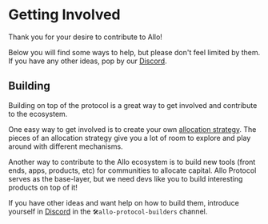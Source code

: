 # Getting Involved

Thank you for your desire to contribute to Allo!

Below you will find some ways to help, but please don't feel limited by them. If
you have any other ideas, pop by our [Discord](https://discord.gg/gitcoin).

## Building

Building on top of the protocol is a great way to get involved and contribute to the ecosystem.

One easy way to get involved is to create your own [allocation strategy](). The
pieces of an allocation strategy give you a lot of room to explore and play
around with different mechanisms.

Another way to contribute to the Allo ecosystem is to build new tools (front
ends, apps, products, etc) for communities to allocate capital. Allo Protocol
serves as the base-layer, but we need devs like you to build interesting
products on top of it!

If you have other ideas and want help on how to build them, introduce yourself
in [Discord](https://discord.com/invite/gitcoin) in the
`🛠allo-protocol-builders` channel.

